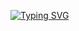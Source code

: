 [![Typing SVG](https://readme-typing-svg.demolab.com?font=Shadows+Into+Light&size=30&pause=1000&color=50F786&center=true&vCenter=true&width=435&lines=I'm+Bonghee%2C+Backend+Developer+%F0%9F%99%8C+)](https://git.io/typing-svg)
